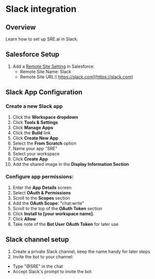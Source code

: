 # Slack integration

## Overview

Learn how to set up SRE.ai in Slack.

## **Salesforce Setup**

1. Add a [Remote Site Setting](https://help.salesforce.com/s/articleView?id=xcloud.configuring_remoteproxy.htm\&type=5) in Salesforce:
   * Remote Site Name: Slack
   * Remote Site URL:[ https://slack.com](https://slack.com)

## **Slack App Configuration**

### Create a new Slack app

1. Click the **Workspace dropdown**
2. Click **Tools & Settings**
3. Click **Manage Apps**
4. Click the **Build** link
5. Click **Create New App**
6. Select the **From Scratch** option
7. Name your app "SRE"
8. Select your workspace
9. Click **Create App**
10. Add the shared image in the **Display Information Section**

### Configure app permissions:

1. Enter the **App Details** screen
2. Select **OAuth & Permissions**
3. Scroll to the **Scopes** section
4. Add the **OAuth Scope:** "chat:write"
5. Scroll to the top of the **OAuth Token** section
6. Click **Install to \[your workspace name].**
7. Click **Allow**
8. Take note of the **Bot User OAuth Token** for later use

## Slack channel setup

1. Create a private Slack channel, keep the name handy for later steps
2. Invite the bot to your channel:

* Type "@SRE" in the chat
* Accept Slack's prompt to invite the bot
